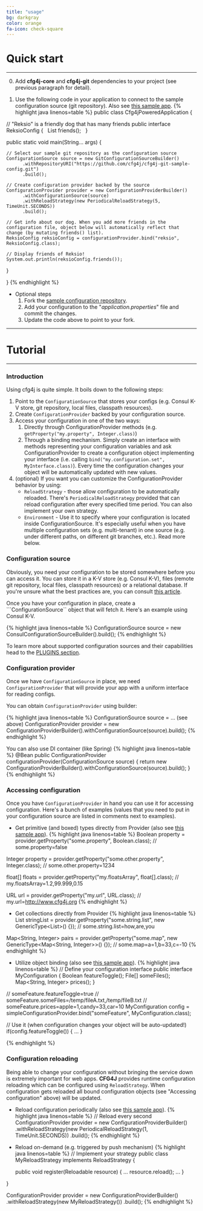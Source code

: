 ```yaml
---
title: "usage"
bg: darkgray
color: orange
fa-icon: check-square
---
```


# Quick start
-------------------------
0. Add **cfg4j-core** and **cfg4j-git** dependencies to your project (see previous paragraph for detail).

1. Use the following code in your application to connect to the sample configuration source (git repository).
Also see [this sample app](https://github.com/cfg4j/cfg4j-sample-apps/tree/master/git-bind).
{% highlight java linenos=table %}
public class Cfg4jPoweredApplication {

  // "Reksio" is a friendly dog that has many friends
  public interface ReksioConfig {  
    List<String> friends();  
  }

  public static void main(String... args) {
  
    // Select our sample git repository as the configuration source
    ConfigurationSource source = new GitConfigurationSourceBuilder()
          .withRepositoryURI("https://github.com/cfg4j/cfg4j-git-sample-config.git")
          .build();
          
    // Create configuration provider backed by the source
    ConfigurationProvider provider = new ConfigurationProviderBuilder()
          .withConfigurationSource(source)
          .withReloadStrategy(new PeriodicalReloadStrategy(5, TimeUnit.SECONDS))
          .build();
    
    // Get info about our dog. When you add more friends in the configuration file, object below will automatically reflect that change (by mutating friends() list).
    ReksioConfig reksioConfig = configurationProvider.bind("reksio", ReksioConfig.class);
    
    // Display friends of Reksio!
    System.out.println(reksioConfig.friends());
  }

}
{% endhighlight %}

* Optional steps
    1. Fork the [sample configuration repository](https://github.com/cfg4j/cfg4j-git-sample-config).
    2. Add your configuration to the "*application.properties*" file and commit the changes.
    3. Update the code above to point to your fork.


-------------------------

# Tutorial
-------------------------

### Introduction
Using cfg4j is quite simple. It boils down to the following steps:

1. Point to the ```ConfigurationSource``` that stores your configs (e.g. Consul K-V store, git repository, local files, classpath resources).
2. Create ```ConfigurationProvider``` backed by your configuration source.
3. Access your configuration in one of the two ways:
    1. Directly through ConfigurationProvider methods (e.g. ```getProperty("my.property", Integer.class)```)
    2. Through a binding mechanism. Simply create an interface with methods representing your configuration variables
       and ask ConfigurationProvider to create a configuration object implementing your interface
       (i.e. calling ```bind("my.configuration.set", MyInterface.class)```). Every time the configuration changes
       your object will be automatically updated with new values.
4. (optional) If you want you can customize the ConfigurationProvider behavior by using:
    * ```ReloadStrategy``` - those allow configuration to be automatically reloaded. There's ```PeriodicalReloadStrategy``` provided
        that can reload configuration after every specified time period. You can also implement your own strategy.
    * ```Environment``` - Use it to specify where your configuration is located inside ConfigurationSource. It's especially useful
        when you have multiple configuration sets (e.g. multi-tenant) in one source (e.g. under different paths, on
        different git branches, etc.). Read more below.

### Configuration source
Obviously, you need your configuration to be stored somewhere before you can access it. You can store it in a K-V store (e.g. Consul K-V),
files (remote git repository, local files, classpath resources) or a relational database. If you're unsure what the best practices are,
you can consult [this article]().

Once you have your configuration in place, create a ```ConfigurationSource`` object that will fetch it. Here's an example using Consul K-V.

{% highlight java linenos=table %}
ConfigurationSource source = new ConsulConfigurationSourceBuilder().build();
{% endhighlight %}

To learn more about supported configuration sources and their capabilities head to the [PLUGINS section](#plugins).

### Configuration provider
Once we have ```ConfigurationSource``` in place, we need ```ConfigurationProvider``` that will provide your app with a uniform interface
for reading configs.

You can obtain ```ConfigurationProvider``` using builder:

{% highlight java linenos=table %}
ConfigurationSource source = ... (see above)
ConfigurationProvider provider = new ConfigurationProviderBuilder().withConfigurationSource(source).build();
{% endhighlight %}

You can also use DI container (like Spring)
{% highlight java linenos=table %}
@Bean
public ConfigurationProvider configurationProvider(ConfigurationSource source) {
  return new ConfigurationProviderBuilder().withConfigurationSource(source).build();
}
{% endhighlight %}

### Accessing configuration
Once you have ```ConfigurationProvider``` in hand you can use it for accessing configuration. Here's a bunch of examples (values that you need
to put in your configuration source are listed in comments next to examples).

* Get primitive (and boxed) types directly from Provider (also see [this sample app](https://github.com/cfg4j/cfg4j-sample-apps/tree/master/git-simple)).
{% highlight java linenos=table %}
Boolean property = provider.getProperty("some.property", Boolean.class); // some.property=false

Integer property = provider.getProperty("some.other.property", Integer.class); // some.other.property=1234

float[] floats = provider.getProperty("my.floatsArray", float[].class); // my.floatsArray=1.2,99.999,0.15

URL url = provider.getProperty("my.url", URL.class); // my.url=http://www.cfg4j.org
{% endhighlight %}

* Get collections directly from Provider
{% highlight java linenos=table %}
List<String> stringList = provider.getProperty("some.string.list", new GenericType<List<String>>() {}); // some.string.list=how,are,you

Map<String, Integer> pairs = provider.getProperty("some.map", new GenericType<Map<String, Integer>>() {}); // some.map=a=1,b=33,c=-10
{% endhighlight %}

* Utilize object binding (also see [this sample app](https://github.com/cfg4j/cfg4j-sample-apps/tree/master/git-bind)).
{% highlight java linenos=table %}
// Define your configuration interface
public interface MyConfiguration {
  Boolean featureToggle();
  File[] someFiles();
  Map<String, Integer> prices();
}

// someFeature.featureToggle=true
// someFeature.someFiles=/temp/fileA.txt,/temp/fileB.txt
// someFeature.prices=apple=1,candy=33,car=10
MyConfiguration config = simpleConfigurationProvider.bind("someFeature", MyConfiguration.class);

// Use it (when configuration changes your object will be auto-updated!)
if(config.featureToggle()) {
  ...
}

{% endhighlight %}


### Configuration reloading
Being able to change your configuration without bringing the service down is extremely important for web apps. **CFG4J** provides
runtime configuration reloading which can be configured using ```ReloadStrategy```. When configuration gets
reloaded all bound configuration objects (see "Accessing configuration" above) will be updated.

* Reload configuration periodically (also see [this sample app](https://github.com/cfg4j/cfg4j-sample-apps/tree/master/git-simple)).
{% highlight java linenos=table %}
// Reload every second
ConfigurationProvider provider = new ConfigurationProviderBuilder()
        .withReloadStrategy(new PeriodicalReloadStrategy(1, TimeUnit.SECONDS))
        .build();
{% endhighlight %}

* Reload on-demand (e.g. triggered by push mechanism)
{% highlight java linenos=table %}
// Implement your strategy
public class MyReloadStrategy implements ReloadStrategy {

  public void register(Reloadable resource) {
      ...
      resource.reload();
      ...
  }

}

ConfigurationProvider provider = new ConfigurationProviderBuilder()
        .withReloadStrategy(new MyReloadStrategy())
        .build();
{% endhighlight %}
